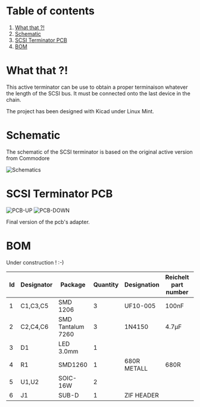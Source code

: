 # Table of contents
1. [What that ?!](#1)
2. [Schematic](#2)
3. [SCSI Terminator PCB](#3)
4. [BOM](#4)

# What that ?! <a name="1"></a>
This active terminator can be use to obtain a proper terminaison whatever the length of the SCSI bus.
It must be connected onto the last device in the chain.

The project has been designed with Kicad under Linux Mint.

# Schematic <a name="2"></a>
The schematic of the SCSI terminator is based on the original active version from Commodore

![Schematics](https://github.com/nobodyisinocent/SCSI-Active-terminator/assets/80821708/0be7c675-997c-438d-95cc-4144b695d717)

# SCSI Terminator PCB <a name="3"></a>

![PCB-UP](https://github.com/nobodyisinocent/SCSI-Active-terminator/assets/80821708/6df79685-b47a-4336-854d-dd28d023102e)
![PCB-DOWN](https://github.com/nobodyisinocent/SCSI-Active-terminator/assets/80821708/4a19606b-cb6c-4659-bd0b-f995d97ef486)

Final version of the pcb's adapter.

# BOM <a name="4"></a>

Under construction ! :-)

|Id	|Designator	|Package	|Quantity	|Designation	|Reichelt part number	|Link  |
|---|---|---|---|---|---|---|
|1	|C1,C3,C5  |	SMD 1206	|3	|UF10-005	|100nF	| |
|2	|C2,C4,C6   |	SMD Tantalum 7260	|3	|1N4150	|4.7µF	| |
|3	|D1        |LED 3.0mm	|1	|	|	| |
|4	|R1	      | SMD1260	|1	|680R	METALL | 680R	| |
|5	|U1,U2	    |SOIC-16W	|2	| | | |
|6	|J1        |SUB-D	|1	|ZIF HEADER| |  |


